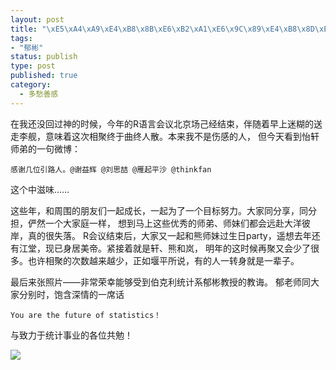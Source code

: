 ```yaml
--- 
layout: post
title: "\xE5\xA4\xA9\xE4\xB8\x8B\xE6\xB2\xA1\xE6\x9C\x89\xE4\xB8\x8D\xE6\x95\xA3\xE7\x9A\x84\xE7\xAD\xB5\xE5\xB8\xAD"
tags: 
- "郁彬"
status: publish
type: post
published: true
category:
  - 多愁善感
---
```

在我还没回过神的时候，今年的R语言会议北京场己经结束，伴随着早上迷糊的送走李舰，意味着这次相聚终于曲终人散。本来我不是伤感的人，
但今天看到怡轩师弟的一句微博：


`感谢几位引路人。@谢益辉 @刘思喆 @雁起平沙 @thinkfan`


这个中滋味……


这些年，和周围的朋友们一起成长，一起为了一个目标努力。大家同分享，同分担，俨然一个大家庭一样，
想到马上这些优秀的师弟、师妹们都会远赴大洋彼岸，真的很失落。
R会议结束后，大家又一起和熊师妹过生日party，遥想去年还有江堂，现已身居美帝。紧接着就是轩、熊和岚，
明年的这时候再聚又会少了很多。也许相聚的次数越来越少，正如堰平所说，有的人一转身就是一辈子。


最后来张照片——非常荣幸能够受到伯克利统计系郁彬教授的教诲。
郁老师同大家分别时，饱含深情的一席话


    You are the future of statistics！
    
    
与致力于统计事业的各位共勉！

![](http://bjt.cos.name/wp-content/uploads/2012/05/DSC02179s.jpg)
